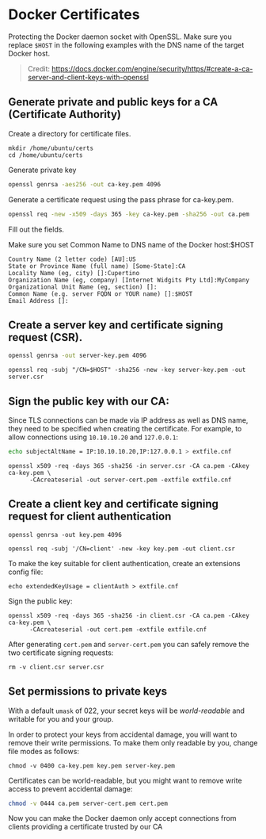 # Docker Certificates

Protecting the Docker daemon socket with OpenSSL.
Make sure you replace `$HOST` in the following examples with the DNS name of the target Docker host.

> Credit: https://docs.docker.com/engine/security/https/#create-a-ca-server-and-client-keys-with-openssl

## Generate private and public keys for a CA (Certificate Authority)

Create a directory for certificate files.

```
mkdir /home/ubuntu/certs
cd /home/ubuntu/certs
```

Generate private key

```sh
openssl genrsa -aes256 -out ca-key.pem 4096
```

Generate a certificate request using the pass phrase for ca-key.pem.

```sh
openssl req -new -x509 -days 365 -key ca-key.pem -sha256 -out ca.pem
```

Fill out the fields.

Make sure you set Common Name to DNS name of the Docker host:$HOST

```properties
Country Name (2 letter code) [AU]:US
State or Province Name (full name) [Some-State]:CA
Locality Name (eg, city) []:Cupertino
Organization Name (eg, company) [Internet Widgits Pty Ltd]:MyCompany
Organizational Unit Name (eg, section) []:
Common Name (e.g. server FQDN or YOUR name) []:$HOST
Email Address []:
```

## Create a server key and certificate signing request (CSR). 

```sh
openssl genrsa -out server-key.pem 4096
```

```
openssl req -subj "/CN=$HOST" -sha256 -new -key server-key.pem -out server.csr
```

## Sign the public key with our CA:

Since TLS connections can be made via IP address as well as DNS name, they need
to be specified when creating the certificate. For example, to allow connections
using `10.10.10.20` and `127.0.0.1`:

```sh
echo subjectAltName = IP:10.10.10.20,IP:127.0.0.1 > extfile.cnf
```

```
openssl x509 -req -days 365 -sha256 -in server.csr -CA ca.pem -CAkey ca-key.pem \
      -CAcreateserial -out server-cert.pem -extfile extfile.cnf
```

## Create a client key and certificate signing request for client authentication

```
openssl genrsa -out key.pem 4096
```

```
openssl req -subj '/CN=client' -new -key key.pem -out client.csr
```


To make the key suitable for client authentication, create an extensions config file:

```
echo extendedKeyUsage = clientAuth > extfile.cnf
```

Sign the public key:

```
openssl x509 -req -days 365 -sha256 -in client.csr -CA ca.pem -CAkey ca-key.pem \
      -CAcreateserial -out cert.pem -extfile extfile.cnf
```

After generating `cert.pem` and `server-cert.pem` you can safely remove the
two certificate signing requests:

```
rm -v client.csr server.csr
```

## Set permissions to private keys

With a default `umask` of 022, your secret keys will be *world-readable* and
writable for you and your group.

In order to protect your keys from accidental damage, you will want to remove their
write permissions. To make them only readable by you, change file modes as follows:

```
chmod -v 0400 ca-key.pem key.pem server-key.pem
```

Certificates can be world-readable, but you might want to remove write access to
prevent accidental damage:

```sh
chmod -v 0444 ca.pem server-cert.pem cert.pem
```

Now you can make the Docker daemon only accept connections from clients
providing a certificate trusted by our CA
